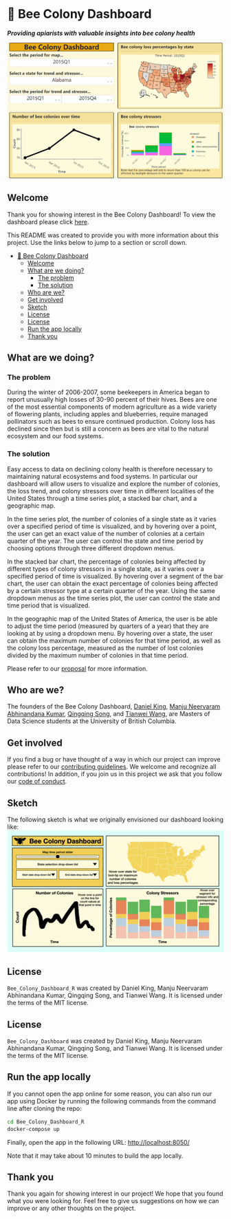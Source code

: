 # 🐝 Bee Colony Dashboard

***Providing apiarists with valuable insights into bee colony health***

![dashboard-gif](docs/dashr.gif)

## Welcome

Thank you for showing interest in the Bee Colony Dashboard! To view the dashboard please click [here](https://bee-colony-dashboard-r.herokuapp.com/).

This README was created to provide you with more information about this project. Use the links below to jump to a section or scroll down.

- [🐝 Bee Colony Dashboard](#-bee-colony-dashboard)
  - [Welcome](#welcome)
  - [What are we doing?](#what-are-we-doing)
    - [The problem](#the-problem)
    - [The solution](#the-solution)
  - [Who are we?](#who-are-we)
  - [Get involved](#get-involved)
  - [Sketch](#sketch)
  - [License](#license)
  - [License](#license-1)
  - [Run the app locally](#run-the-app-locally)
  - [Thank you](#thank-you)

## What are we doing?

### The problem

During the winter of 2006-2007, some beekeepers in America began to report unusually high losses of 30-90 percent of their hives. Bees are one of the most essential components of modern agriculture as a wide variety of flowering plants, including apples and blueberries, require managed pollinators such as bees to ensure continued production. Colony loss has declined since then but is still a concern as bees are vital to the natural ecosystem and our food systems.

### The solution

Easy access to data on declining colony health is therefore necessary to maintaining natural ecosystems and food systems. In particular our dashboard will allow users to visualize and explore the number of colonies, the loss trend, and colony stressors over time in different localities of the United States through a time series plot, a stacked bar chart, and a geographic map.

In the time series plot, the number of colonies of a single state as it varies over a specified period of time is visualized, and by hovering over a point, the user can get an exact value of the number of colonies at a certain quarter of the year. The user can control the state and time period by choosing options through three different dropdown menus.

In the stacked bar chart, the percentage of colonies being affected by different types of colony stressors in a single state, as it varies over a specified period of time is visualized. By hovering over a segment of the bar chart, the user can obtain the exact percentage of colonies being affected by a certain stressor type at a certain quarter of the year. Using the same dropdown menus as the time series plot, the user can control the state and time period that is visualized.

In the geographic map of the United States of America, the user is be able to adjust the time period (measured by quarters of a year) that they are looking at by using a dropdown menu. By hovering over a state, the user can obtain the maximum number of colonies for that time period, as well as the colony loss percentage, measured as the number of lost colonies divided by the maximum number of colonies in that time period.

Please refer to our [proposal](https://github.com/UBC-MDS/Bee_Colony_Dashboard_R/blob/main/docs/proposal.md) for more information.

## Who are we?

The founders of the Bee Colony Dashboard, [Daniel King](https://github.com/danfke), [Manju Neervaram Abhinandana Kumar](https://github.com/manju-abhinandana), [Qingqing Song](https://github.com/scarlqq), and [Tianwei Wang](https://github.com/Davidwang11), are Masters of Data Science students at the University of British Columbia.

## Get involved

If you find a bug or have thought of a way in which our project can improve please refer to our [contributing guidelines](https://github.com/UBC-MDS/Bee_Colony_Dashboard_R/blob/main/CONTRIBUTING.md). We welcome and recognize all contributions! In addition, if you join us in this project we ask that you follow our [code of conduct](https://github.com/UBC-MDS/Bee_Colony_Dashboard_R/blob/main/CONDUCT.md).

## Sketch

The following sketch is what we originally envisioned our dashboard looking like:
![dashboard-sketch](docs/dashboard-sketch.jpeg)

## License

`Bee_Colony_Dashboard_R` was created by Daniel King, Manju Neervaram Abhinandana Kumar, Qingqing Song, and Tianwei Wang. It is licensed under the terms of the MIT license.

## License

`Bee_Colony_Dashboard` was created by Daniel King, Manju Neervaram Abhinandana Kumar, Qingqing Song, and Tianwei Wang. It is licensed under the terms of the MIT license.

## Run the app locally

If you cannot open the app online for some reason, you can also run our app using Docker by running the following commands from the command line after cloning the repo:

```bash
cd Bee_Colony_Dashboard_R
docker-compose up
```

Finally, open the app in the following URL: <http://localhost:8050/>

Note that it may take about 10 minutes to build the app locally.

## Thank you

Thank you again for showing interest in our project! We hope that you found what you were looking for. Feel free to give us suggestions on how we can improve or any other thoughts on the project.

